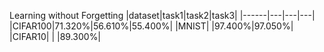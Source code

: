 Learning without Forgetting
|dataset|task1|task2|task3|
|------|---|---|---|
|CIFAR100|71.320%|56.610%|55.400%|
|MNIST| |97.400%|97.050%|
|CIFAR10| | |89.300%|
